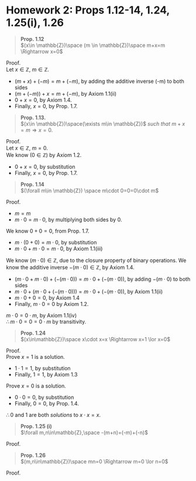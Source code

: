 # Homework 2: Props 1.12-14, 1.24, 1.25(i), 1.26

> **Prop. 1.12**  
> $(x\in \mathbb{Z})\space (m \in \mathbb{Z})\space m+x=m \Rightarrow x=0$

Proof.  
Let $x\in \mathbb{Z}$, $m\in \mathbb{Z}$.  
- $(m+x)+(-m)=m+(-m)$, by adding the additive inverse (-m) to both sides
- $(m+(-m))+x=m+(-m)$, by Axiom 1.1(ii)
- $0+x=0$, by Axiom 1.4.
- Finally, $x=0$, by Prop. 1.7. 

> **Prop. 1.13.**  
> $(x\in \mathbb{Z})\space(\exists m\in \mathbb{Z})$ *such that* $m+x=m \Rightarrow x=0$.

Proof.  
Let $x\in \mathbb{Z}$, $m=0$.  
We know $(0\in \mathbb{Z})$ by Axiom 1.2.  
- $0+x=0$, by substitution
- Finally, $x=0$, by Prop. 1.7.  

> **Prop. 1.14**  
> $(\forall m\in \mathbb{Z}) \space m\cdot 0=0=0\cdot m$

Proof.  
- $m=m$
- $m\cdot0=m\cdot 0$, by multiplying both sides by $0$.

We know $0+0=0$, from Prop. 1.7.  
- $m\cdot(0+0)=m\cdot 0$, by substitution
- $m\cdot 0 + m\cdot 0=m\cdot 0$, by Axiom 1.1(iii)

We know $(m\cdot 0)\in \mathbb{Z}$, due to the closure property of binary operations.
We know the additive inverse $-(m\cdot 0)\in \mathbb{Z}$, by Axiom 1.4.
- $(m\cdot 0+m\cdot 0)+(-(m\cdot 0))=m\cdot 0+(-(m\cdot 0))$, by adding $-(m\cdot 0)$ to both sides
- $m\cdot 0+(m\cdot 0+(-(m\cdot 0)))=m\cdot 0+(-(m\cdot 0))$, by Axiom 1.1(ii)
- $m\cdot 0+0=0$, by Axiom 1.4
- Finally, $m\cdot 0=0$ by Axiom 1.2.  

$m\cdot 0=0\cdot m$, by Axiom 1.1(iv)  
$\therefore m\cdot 0=0=0\cdot m$ by transitivity.  

> **Prop. 1.24**  
> $(x\in\mathbb{Z})\space x\cdot x=x \Rightarrow x=1 \lor x=0$

Proof.  
Prove $x=1$ is a solution.  
- $1\cdot1=1$, by substitution
- Finally, $1=1$, by Axiom 1.3

Prove $x=0$ is a solution.
- $0\cdot0=0$, by substitution
- Finally, $0=0$, by Prop. 1.4.

$\therefore 0$ and $1$ are both *solutions* to $x\cdot x=x$.

> **Prop. 1.25 (i)**  
> $\forall m,n\in\mathbb{Z},\space -(m+n)=(-m)+(-n)$ 

Proof.  

> **Prop. 1.26**  
> $(m,n\in\mathbb{Z})\space mn=0 \Rightarrow m=0 \lor n=0$

Proof.  
